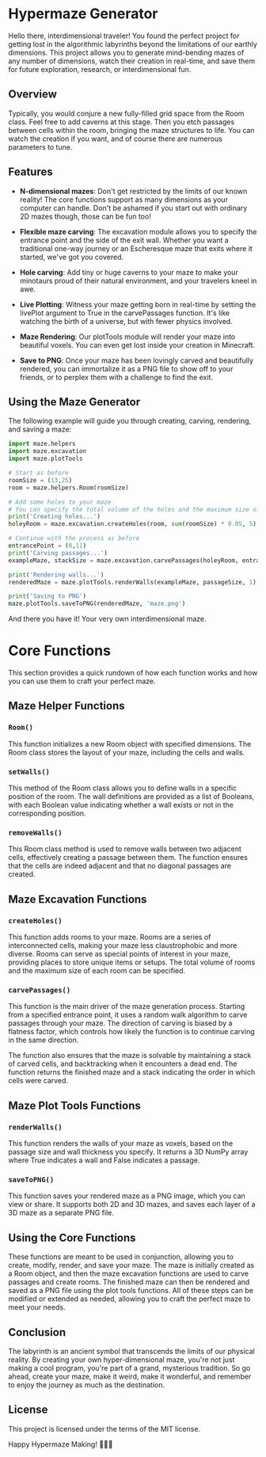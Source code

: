 # Hypermaze Generator

Hello there, interdimensional traveler! You found the perfect project for getting lost in the algorithmic labyrinths beyond the limitations of our earthly dimensions. This project allows you to generate mind-bending mazes of any number of dimensions, watch their creation in real-time, and save them for future exploration, research, or interdimensional fun.

## Overview

Typically, you would conjure a new fully-filled grid space from the Room class. Feel free to add caverns at this stage.
Then you etch passages between cells within the room, bringing the maze structures to life. You can watch the creation if you want, and of course there are numerous parameters to tune.

## Features

* **N-dimensional mazes**: Don't get restricted by the limits of our known reality! The core functions support as many dimensions as your computer can handle. Don't be ashamed if you start out with ordinary 2D mazes though, those can be fun too!

* **Flexible maze carving**: The excavation module allows you to specify the entrance point and the side of the exit wall. Whether you want a traditional one-way journey or an Escheresque maze that exits where it started, we've got you covered.

* **Hole carving**: Add tiny or huge caverns to your maze to make your minotaurs proud of their natural environment, and your travelers kneel in awe.  

* **Live Plotting**: Witness your maze getting born in real-time by setting the livePlot argument to True in the carvePassages function. It's like watching the birth of a universe, but with fewer physics involved.

* **Maze Rendering**: Our plotTools module will render your maze into beautiful voxels. You can even get lost inside your creation in Minecraft.

* **Save to PNG**: Once your maze has been lovingly carved and beautifully rendered, you can immortalize it as a PNG file to show off to your friends, or to perplex them with a challenge to find the exit.

## Using the Maze Generator

The following example will guide you through creating, carving, rendering, and saving a maze:

```python
import maze.helpers
import maze.excavation
import maze.plotTools

# Start as before
roomSize = (13,25)
room = maze.helpers.Room(roomSize)

# Add some holes to your maze
# You can specify the total volume of the holes and the maximum size of each hole
print('Creating holes...')
holeyRoom = maze.excavation.createHoles(room, sum(roomSize) * 0.05, 5)

# Continue with the process as before
entrancePoint = (0,11)
print('Carving passages...')
exampleMaze, stackSize = maze.excavation.carvePassages(holeyRoom, entrancePoint, flatness, livePlot=False)

print('Rendering walls...')
renderedMaze = maze.plotTools.renderWalls(exampleMaze, passageSize, 1)

print('Saving to PNG')
maze.plotTools.saveToPNG(renderedMaze, 'maze.png')

```

And there you have it! Your very own interdimensional maze.



# Core Functions

This section provides a quick rundown of how each function works and how you can use them to craft your perfect maze.

## Maze Helper Functions

### `Room()`

This function initializes a new Room object with specified dimensions. The Room class stores the layout of your maze, including the cells and walls.

### `setWalls()`

This method of the Room class allows you to define walls in a specific position of the room. The wall definitions are provided as a list of Booleans, with each Boolean value indicating whether a wall exists or not in the corresponding position.

### `removeWalls()`

This Room class method is used to remove walls between two adjacent cells, effectively creating a passage between them. The function ensures that the cells are indeed adjacent and that no diagonal passages are created.

## Maze Excavation Functions

### `createHoles()`

This function adds rooms to your maze. Rooms are a series of interconnected cells, making your maze less claustrophobic and more diverse. Rooms can serve as special points of interest in your maze, providing places to store unique items or setups. The total volume of rooms and the maximum size of each room can be specified.

### `carvePassages()`

This function is the main driver of the maze generation process. Starting from a specified entrance point, it uses a random walk algorithm to carve passages through your maze. The direction of carving is biased by a flatness factor, which controls how likely the function is to continue carving in the same direction.

The function also ensures that the maze is solvable by maintaining a stack of carved cells, and backtracking when it encounters a dead end. The function returns the finished maze and a stack indicating the order in which cells were carved.

## Maze Plot Tools Functions

### `renderWalls()`

This function renders the walls of your maze as voxels, based on the passage size and wall thickness you specify. It returns a 3D NumPy array where True indicates a wall and False indicates a passage.

### `saveToPNG()`

This function saves your rendered maze as a PNG image, which you can view or share. It supports both 2D and 3D mazes, and saves each layer of a 3D maze as a separate PNG file.

## Using the Core Functions

These functions are meant to be used in conjunction, allowing you to create, modify, render, and save your maze. The maze is initially created as a Room object, and then the maze excavation functions are used to carve passages and create rooms. The finished maze can then be rendered and saved as a PNG file using the plot tools functions. All of these steps can be modified or extended as needed, allowing you to craft the perfect maze to meet your needs.

## Conclusion

The labyrinth is an ancient symbol that transcends the limits of our physical reality. By creating your own hyper-dimensional maze, you're not just making a cool program, you're part of a grand, mysterious tradition. So go ahead, create your maze, make it weird, make it wonderful, and remember to enjoy the journey as much as the destination.

## License

This project is licensed under the terms of the MIT license.

Happy Hypermaze Making! 🚀🌌🌠
